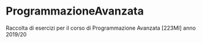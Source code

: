 # ProgrammazioneAvanzata
Raccolta di esercizi per il corso di Programmazione Avanzata [223MI] anno 2019/20
